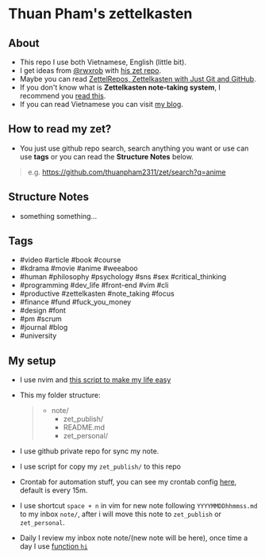 # Thuan Pham's zettelkasten

## About

- This repo I use both Vietnamese, English (little bit).
- I get ideas from [@rwxrob](https://github.com/rwxrob) with [his zet repo](https://github.com/rwxrob/zet).
- Maybe you can read [ZettelRepos, Zettelkasten with Just Git and GitHub](https://github.com/rwxrob/zet/tree/main/20210502004642).
- If you don't know what is **Zettelkasten note-taking system**, I recommend you [read this](https://zettelkasten.de/posts/overview/).
- If you can read Vietnamese you can visit [my blog](http://thuanpham2311.github.io/).

## How to read my zet?

- You just use github repo search, search anything you want or use can use **tags** or you can read the **Structure Notes** below.

> e.g. <https://github.com/thuanpham2311/zet/search?q=anime>

## Structure Notes

- something something...

## Tags

- #video #article #book #course
- #kdrama #movie #anime #weeaboo
- #human #philosophy #psychology #sns #sex #critical_thinking
- #programming #dev_life #front-end #vim #cli
- #productive #zettelkasten #note_taking #focus
- #finance #fund #fuck_you_money
- #design #font
- #pm #scrum
- #journal #blog
- #university

## My setup

- I use nvim and [this script to make my life easy](https://github.com/thuanpham2311/dotfiles/search?q=ZettelHome&type=)
- This my folder structure:

  > - note/
  >   - zet_publish/
  >   - README.md
  >   - zet_personal/

- I use github private repo for sync my note.
- I use script for copy my `zet_publish/` to this repo
- Crontab for automation stuff, you can see my crontab config [here](https://github.com/thuanpham2311/dotfiles/search?q=crontab), default is every 15m.
- I use shortcut `space + n` in vim for new note following `YYYYMMDDhhmmss.md` to my inbox `note/`, after i will move this note to `zet_publish` or `zet_personal`.
- Daily I review my inbox note note/(new note will be here), once time a day I use [function `hi`](https://github.com/thuanpham2311/dotfiles/blob/7c82f0f8f6565d343731fe9977792f67370ae7a6/zsh/zshrc#L180)
